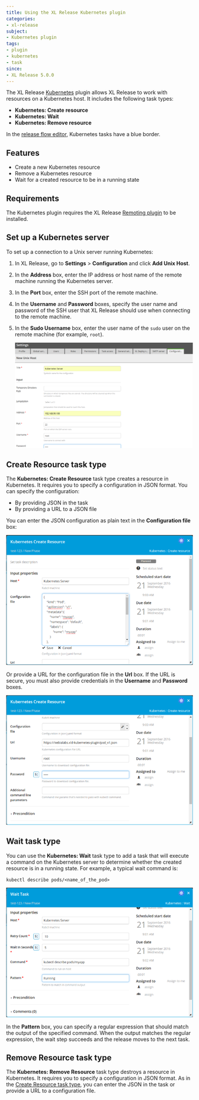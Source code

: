 ```yaml
---
title: Using the XL Release Kubernetes plugin
categories:
- xl-release
subject:
- Kubernetes plugin
tags:
- plugin
- kubernetes
- task
since:
- XL Release 5.0.0
---
```


The XL Release [Kubernetes](http://kubernetes.io/) plugin allows XL Release to work with resources on a Kubernetes host. It includes the following task types:

* **Kubernetes: Create resource**
* **Kubernetes: Wait**
* **Kubernetes: Remove resource**

In the [release flow editor](/xl-release/how-to/using-the-release-flow-editor.html), Kubernetes tasks have a blue border.

## Features

* Create a new Kubernetes resource
* Remove a Kubernetes resource
* Wait for a created resource to be in a running state

## Requirements

The Kubernetes plugin requires the XL Release [Remoting plugin](/xl-release/how-to/remoting-plugin.html) to be installed.

## Set up a Kubernetes server

To set up a connection to a Unix server running Kubernetes:

1. In XL Release, go to **Settings** > **Configuration** and click **Add Unix Host**.
2. In the **Address** box, enter the IP address or host name of the remote machine running the Kubernetes server.
3. In the **Port** box, enter the SSH port of the remote machine.
4. In the **Username** and **Password** boxes, specify the user name and password of the SSH user that XL Release should use when connecting to the remote machine.
5. In the **Sudo Username** box, enter the user name of the `sudo` user on the remote machine (for example, `root`).

    ![Create Unix host](../images/xlr-kubernetes-plugin/kubernetes-unix-host.png)

## Create Resource task type

The **Kubernetes: Create Resource** task type creates a resource in Kubernetes. It requires you to specify a configuration in JSON format. You can specify the configuration:

* By providing JSON in the task
* By providing a URL to a JSON file

You can enter the JSON configuration as plain text in the **Configuration file** box:

![Kubernetes Create Resource task with configuration file](../images/xlr-kubernetes-plugin/kubernetes-create-resource-config-file.png)

Or provide a URL for the configuration file in the **Url** box. If the URL is secure, you must also provide credentials in the **Username** and **Password** boxes.

![Kubernetes Create Resource task with URL to configuration file](../images/xlr-kubernetes-plugin/kubernetes-create-resource-url.png)

## Wait task type

You can use the **Kubernetes: Wait** task type to add a task that will execute a command on the Kubernetes server to determine whether the created resource is in a running state. For example, a typical wait command is:

    kubectl describe pods/<name_of_the_pod>

![Kubernetes Wait task](../images/xlr-kubernetes-plugin/kubernetes-wait-task.png)

In the **Pattern** box, you can specify a regular expression that should match the output of the specified command. When the output matches the regular expression, the wait step succeeds and the release moves to the next task.

## Remove Resource task type

The **Kubernetes: Remove Resource** task type destroys a resource in Kubernetes. It requires you to specify a configuration in JSON format. As in the [Create Resource task type](#create-resource-task-type), you can enter the JSON in the task or provide a URL to a configuration file.
